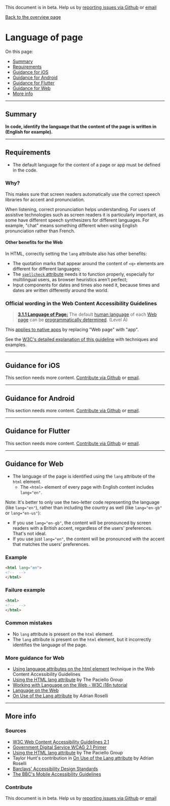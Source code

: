 This document is in beta. Help us by [reporting issues via Github](https://github.com/theappbusiness/accessibility-guidelines) or [email](mailto:a11y@kinandcarta.com)

[Back to the overview page](./../index.html)

# Language of page

On this page:
* [Summary](#summary)
* [Requirements](#requirements)
* [Guidance for iOS](#guidance-for-ios)
* [Guidance for Android](#guidance-for-android)
* [Guidance for Flutter](#guidance-for-flutter)
* [Guidance for Web](#guidance-for-web)
* [More info](#more-info)

---

## Summary

**In code, identify the language that the content of the page is written in (English for example).**

---

## Requirements

* The default language for the content of a page or app must be defined in the code.

### Why?

This makes sure that screen readers automatically use the correct speech libraries for accent and pronunciation.

When listening, correct pronunciation helps understanding. For users of assistive technologies such as screen readers it is particularly important, as some have different speech synthesizers for different languages. For example, "chat" means something different when using English pronunciation rather than French.

#### Other benefits for the Web

In HTML, correctly setting the `lang` attribute also has other benefits:
* The quotation marks that appear around the content of `<q>` elements are different for different languages;
* The [`spellcheck` attribute](https://developer.mozilla.org/en-US/docs/Web/HTML/Global_attributes/spellcheck) needs it to function properly, especially for multilingual users, as browser heuristics aren’t perfect;
* Input components for dates and times also need it, because times and dates are written differently around the world.

### Official wording in the Web Content Accessibility Guidelines

> [**3.1.1 Language of Page:**](https://www.w3.org/TR/UNDERSTANDING-WCAG20/meaning-doc-lang-id.html) The default [human language](https://www.w3.org/TR/UNDERSTANDING-WCAG20/meaning-doc-lang-id.html#human-langdef) of each [Web page](https://www.w3.org/TR/UNDERSTANDING-WCAG20/meaning-doc-lang-id.html#webpagedef) can be [programmatically determined](https://www.w3.org/TR/UNDERSTANDING-WCAG20/meaning-doc-lang-id.html#programmaticallydetermineddef). (Level A)

This [applies to native apps](https://www.w3.org/TR/wcag2ict/#meaning-doc-lang-id) by replacing "Web page" with "app".

See the [W3C's detailed explanation of this guideline](https://www.w3.org/TR/UNDERSTANDING-WCAG20/meaning-doc-lang-id.html) with techniques and examples.

---

## Guidance for iOS

This section needs more content. [Contribute via Github](https://github.com/theappbusiness/accessibility-guidelines/) or [email](mailto:a11y@kinandcarta.com).

---

## Guidance for Android

This section needs more content. [Contribute via Github](https://github.com/theappbusiness/accessibility-guidelines/) or [email](mailto:a11y@kinandcarta.com).

---

## Guidance for Flutter

This section needs more content. [Contribute via Github](https://github.com/theappbusiness/accessibility-guidelines/) or [email](mailto:a11y@kinandcarta.com).

---

## Guidance for Web

*   The language of the page is identified using the `lang` attribute of the `html` element.
    *   The `<html>` element of every page with English content includes `lang="en"`.

Note: It's better to only use the two-letter code representing the language (like `lang="en"`), rather than including the country as well (like `lang="en-gb"` or `lang="en-us"`):
*   If you use `lang="en-gb"`, the content will be pronounced by screen readers with a British accent, regardless of the users' preferences. That's not ideal.
*   If you use just `lang="en"`, the content will be pronounced with the accent that matches the users' preferences.

### Example

```html
<html lang="en">
<!--  -->
</html>
```

### Failure example

```html
<html>
<!--  -->
</html>
```

### Common mistakes

*   No `lang` attribute is present on the `html` element.
*   The `lang` attribute is present on the `html` element, but it incorrectly identifies the language of the page.

### More guidance for Web

* [Using language attributes on the html element](https://www.w3.org/TR/2016/NOTE-WCAG20-TECHS-20161007/H57) technique in the Web Content Accessibility Guidelines
* [Using the HTML lang attribute](https://www.paciellogroup.com/blog/2016/06/using-the-html-lang-attribute/) by The Paciello Group
* [Working with Language on the Web - W3C i18n tutorial](https://www.w3.org/International/tutorials/language-decl/)
* [Language on the Web](https://www.w3.org/International/getting-started/language)
* [On Use of the Lang attribute](https://adrianroselli.com/2015/01/on-use-of-lang-attribute.html) by Adrian Roselli

---

## More info

### Sources

* [W3C Web Content Accessibility Guidelines 2.1](https://www.w3.org/TR/WCAG21/)
* [Government Digital Service WCAG 2.1 Primer](https://alphagov.github.io/wcag-primer/)
* [Using the HTML lang attribute](https://www.paciellogroup.com/blog/2016/06/using-the-html-lang-attribute/) by The Paciello Group
* Taylor Hunt's contribution in [On Use of the Lang attribute](https://adrianroselli.com/2015/01/on-use-of-lang-attribute.html) by Adrian Roselli
* [Barclays' Accessibility Design Standards](https://home.barclays/who-we-are/our-suppliers/our-requirements-of-external-suppliers/)
* [The BBC's Mobile Accessibility Guidelines](https://www.bbc.co.uk/guidelines/futuremedia/accessibility/mobile/summary)

### Contribute

This document is in beta. Help us by [reporting issues via Github](https://github.com/theappbusiness/accessibility-guidelines) or [email](mailto:a11y@kinandcarta.com)




